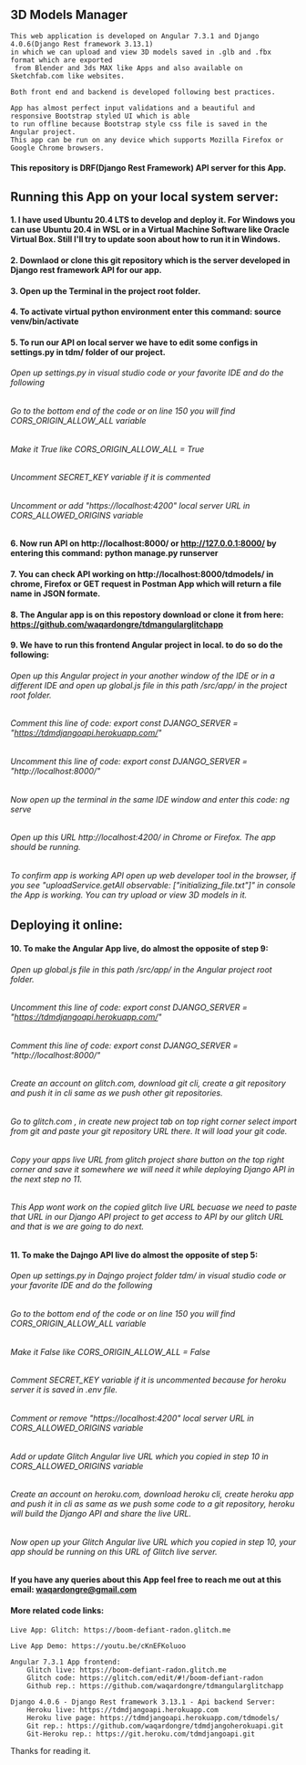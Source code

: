 ## 3D Models Manager

    This web application is developed on Angular 7.3.1 and Django 4.0.6(Django Rest framework 3.13.1) 
    in which we can upload and view 3D models saved in .glb and .fbx format which are exported
     from Blender and 3ds MAX like Apps and also available on Sketchfab.com like websites.

    Both front end and backend is developed following best practices.

    App has almost perfect input validations and a beautiful and responsive Bootstrap styled UI which is able 
    to run offline because Bootstrap style css file is saved in the Angular project.
    This app can be run on any device which supports Mozilla Firefox or Google Chrome browsers.

#### This repository is DRF(Django Rest Framework) API server for this App.

## Running this App on your local system server:

#### 1. I have used Ubuntu 20.4 LTS to develop and deploy it. For Windows you can use Ubuntu 20.4 in WSL or in a Virtual Machine Software like Oracle Virtual Box. Still I'll try to update soon about how to run it in Windows.
#### 2. Downlaod or clone this git repository which is the server developed in Django rest framework API for our app.
#### 3. Open up the Terminal in the project root folder.
#### 4. To activate virtual python environment enter this command: source venv/bin/activate
#### 5. To run our API on local server we have to edit some configs in settings.py in tdm/ folder of our project.
###### Open up settings.py in visual studio code or your favorite IDE and do the following
###### Go to the bottom end of the code or on line 150 you will find CORS_ORIGIN_ALLOW_ALL variable
###### Make it True like CORS_ORIGIN_ALLOW_ALL = True
###### Uncomment SECRET_KEY variable if it is commented
###### Uncomment or add "https://localhost:4200" local server URL in CORS_ALLOWED_ORIGINS variable
 
#### 6. Now run API on http://localhost:8000/ or http://127.0.0.1:8000/ by entering this command: python manage.py runserver
#### 7. You can check API working on http://localhost:8000/tdmodels/ in chrome, Firefox or GET request in Postman App which will return a file name in JSON formate.


#### 8. The Angular app is on this repostory download or clone it from here: https://github.com/waqardongre/tdmangularglitchapp
#### 9. We have to run this frontend Angular project in local. to do so do the following:
###### Open up this Angular project in your another window of the IDE or in a different IDE and open up global.js file in this path /src/app/ in the project root folder.
###### Comment this line of code: export const DJANGO_SERVER = "https://tdmdjangoapi.herokuapp.com/"
###### Uncomment this line of code: export const DJANGO_SERVER = "http://localhost:8000/"
###### Now open up the terminal in the same IDE window and enter this code: ng serve
###### Open up this URL http://localhost:4200/ in Chrome or Firefox. The app should be running.
###### To confirm app is working API open up web developer tool in the browser, if you see "uploadService.getAll observable: ["initializing_file.txt"]" in console the App is working. You can try upload or view 3D models in it.

## Deploying it online:

#### 10. To make the Angular App live, do almost the opposite of step 9:
###### Open up global.js file in this path /src/app/ in the Angular project root folder.
###### Uncomment this line of code: export const DJANGO_SERVER = "https://tdmdjangoapi.herokuapp.com/"
###### Comment this line of code: export const DJANGO_SERVER = "http://localhost:8000/"
###### Create an account on glitch.com, download git cli, create a git repository and push it in cli same as we push other git repositories. 
###### Go to glitch.com , in create new project tab on top right corner select import from git and paste your git repository URL there. It will load your git code. 
###### Copy your apps live URL from glitch project share button on the top right corner and save it somewhere we will need it while deploying Django API in the next step no 11.
###### This App wont work on the copied glitch live URL becuase we need to paste that URL in our Django API project to get access to API by our glitch URL and that is we are going to do next.  

#### 11. To make the Dajngo API live do almost the opposite of step 5:
###### Open up settings.py in Dajngo project folder tdm/ in visual studio code or your favorite IDE and do the following
###### Go to the bottom end of the code or on line 150 you will find CORS_ORIGIN_ALLOW_ALL variable
###### Make it False like CORS_ORIGIN_ALLOW_ALL = False
###### Comment SECRET_KEY variable if it is uncommented because for heroku server it is saved in .env file.
###### Comment or remove "https://localhost:4200" local server URL in CORS_ALLOWED_ORIGINS variable
###### Add or update Glitch Angular live URL which you copied in step 10 in CORS_ALLOWED_ORIGINS variable
###### Create an account on heroku.com, download heroku cli, create heroku app and push it in cli as same as we push some code to a git repository, heroku will build the Django API and share the live URL.
###### Now open up your Glitch Angular live URL which you copied in step 10, your app should be running on this URL of Glitch live server.

#### If you have any queries about this App feel free to reach me out at this email: waqardongre@gmail.com


#### More related code links:
    
    Live App: Glitch: https://boom-defiant-radon.glitch.me
    
    Live App Demo: https://youtu.be/cKnEFKoluoo
    
    Angular 7.3.1 App frontend:
        Glitch live: https://boom-defiant-radon.glitch.me
        Glitch code: https://glitch.com/edit/#!/boom-defiant-radon
        Github rep.: https://github.com/waqardongre/tdmangularglitchapp

    Django 4.0.6 - Django Rest framework 3.13.1 - Api backend Server:
        Heroku live: https://tdmdjangoapi.herokuapp.com
        Heroku live page: https://tdmdjangoapi.herokuapp.com/tdmodels/
        Git rep.: https://github.com/waqardongre/tdmdjangoherokuapi.git
        Git-Heroku rep.: https://git.heroku.com/tdmdjangoapi.git


Thanks for reading it.